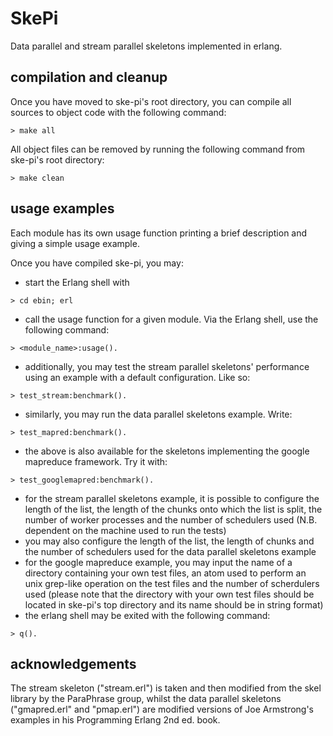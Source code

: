 # SkePi
Data parallel and stream parallel skeletons implemented in erlang.

## compilation and cleanup
Once you have moved to ske-pi's root directory, you can compile all sources to object code with the following command:
```
> make all
```

All object files can be removed by running the following command from ske-pi's root directory:
```
> make clean
```

## usage examples
Each module has its own usage function printing a brief description and giving a simple usage example.


Once you have compiled ske-pi, you may:
* start the Erlang shell with
```
> cd ebin; erl
```
* call the usage function for a given module. Via the Erlang shell, use the following command:
```
> <module_name>:usage().
```
* additionally, you may test the stream parallel skeletons' performance using an example with a default configuration. Like so:
```
> test_stream:benchmark().
```

* similarly, you may run the data parallel skeletons example. Write:
```
> test_mapred:benchmark().
```
* the above is also available for the skeletons implementing the google mapreduce framework. Try it with:
```
> test_googlemapred:benchmark().
```
* for the stream parallel skeletons example, it is possible to configure the length of the list, the length of the chunks onto which the list is split, the number of worker processes and the number of schedulers used (N.B. dependent on the machine used to run the tests)
* you may also configure the length of the list, the length of chunks and the number of schedulers used for the data parallel skeletons example
* for the google mapreduce example, you may input the name of a directory containing your own test files, an atom used to perform an unix grep-like operation on the test files and the number of scherdulers used (please note that the directory with your own test files should be located in ske-pi's top directory and its name should be in string format)
* the erlang shell may be exited with the following command:
```
> q().
```

## acknowledgements
The stream skeleton ("stream.erl") is taken and then modified from the skel library by the ParaPhrase group, whilst the data parallel skeletons ("gmapred.erl" and "pmap.erl") are modified versions of Joe Armstrong's examples in his Programming Erlang 2nd ed. book.
